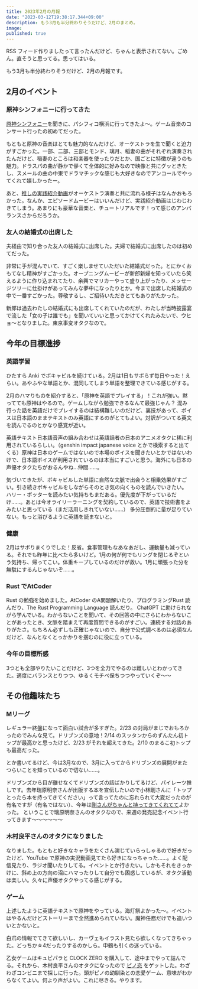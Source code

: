 ```yaml
---
title: 2023年2月の月報
date: "2023-03-12T19:38:17.344+09:00"
description: もう3月も半分終わりそうだけど、2月のまとめ。
image:
published: true
---
```


RSS フィード作りましたって言ったんだけど、ちゃんと表示されてない。ごめん。直そうと思ってる。思ってはいる。

もう3月も半分終わりそうだけど、2月の月報です。

## 2月のイベント

### 原神シンフォニーに行ってきた
[原神シンフォニー](https://genshin-symphony.com/)を聞きに、パシフィコ横浜に行ってきたよ〜。ゲーム音楽のコンサート行ったの初めてだった。

もともと原神の音楽はとても魅力的なんだけど、オーケストラを生で聞くと迫力がすごかった。一部、二部、三部とモンド、璃月、稲妻の曲がそれぞれ演奏されたんだけど、稲妻のところは和楽器を使ったりだとか、国ごとに特徴が違うのも魅力。ドラスパの曲が静かで儚くて全体的に好みなので映像と共にグッときたし、スメールの曲の中東でドラマチックな感じも大好きなのでアンコールでやってくれて嬉しかったー。

あと、[推しの実践紹介動画](https://www.youtube.com/watch?v=Md3wBQn6Ux0)がオーケストラ演奏と共に流れる様子はなんかおもろかった。なんか、エピソードムービーはいいんだけど、実践紹介動画はじわじわきてしまう。あまりにも豪華な音楽と、チュートリアルです！って感じのアンバランスさからだろうか。

### 友人の結婚式の出席した
夫経由で知り合った友人の結婚式に出席した。夫婦で結婚式に出席したのは初めてだった。

非常に手が混んでいて、すごく楽しませていただいた結婚式だった。とにかくおもてなし精神がすごかった。オープニングムービーが新郎新婦を知っていたら笑えるように作り込まれてたり、余興でマリカーやって盛り上がったり、メッセージツリーに仕掛けがあってみんな夢中になったりとか。今まで出席した結婚式の中で一番すごかった。尊敬するし、ご招待いただきとてもありがたかった。

新郎は過去わたしの結婚式にも出席してくれていたのだが、わたしが当時披露宴で流した「女の子は誰でも」を聞いていいと思ってかけてくれたみたいで、ウヒョ〜となりました。東京事変オタクなので。

## 今年の目標進捗

### 英語学習
ひたすら Anki でボキャビルを続けている。2月は1日もサボらず毎日やった！えらい。あやふやな単語とか、混同してしまう単語を整理できている感じがする。

2月のハマりものを紹介すると、「原神を英語でプレイする」！これが強い。黙ってても原神はやるので。ゲームしながら勉強できるなんて最強じゃん？
混み行った話を英語だけでプレイするのは結構難しいのだけど、裏技があって、ボイスは日本語のままテキストのみ英語にするのがとてもよい。対訳がついてる英文を読んでるのとかなり感覚が近い。

英語テキスト日本語音声の組み合わせは英語話者の日本のアニメオタクに稀に利用されているらしい。（genshin impact japanese voice とかで検索すると出てくる）原神は日本のゲームではないので本場のボイスを聞きたいとかではないわけで、日本語ボイスが利用されているのは本当にすごいと思う。海外にも日本の声優オタクたちがおるんやね…仲間……。

気づいてきたが、ボキャビルした単語に自然な文脈で出会うと相乗効果がすごい。引き続きボキャビルをしながらそのとき気の向くものを読んでいきたい。
ハリー・ポッターを読みたい気持ちもまだある。優先度が下がっているだけ……。あとは今オライリーラーニングを契約しているので、英語で技術書をよみたいと思っている（まだ活用しきれていない……）
多分圧倒的に量が足りていない。もっと浴びるように英語を読まないと。

### 健康
2月はサボりまくりでした！反省。食事管理もなあなあだし、運動量も減っている。それでも昨年に比べたら多いけど。1月の何が何でもリングを閉じるぞという気持ち、帰ってこい。体重キープしているのだけが救い。1月に頑張った分を無駄にするんじゃないぞ……。

### Rust でAtCoder
Rust の勉強を始めました。AtCoder のA問題解いたり、プログラミングRust 読んだり、The Rust Programming Language 読んだり。
ChatGPT に助けられながら学んでいる。わからないことを聞いて、その回答の中にさらにわからないことがあったとき、文脈を踏まえて再度質問できるのがすごい。連続する対話のありがたさ。もちろん必ずしも正確じゃないので、自分で公式調べるのは必須なんだけど、なんとなくとっかかりを掴むのに役に立っている。

### 今年の目標所感
3つとも全部やりたいことだけど、3つを全力でやるのは難しいとわかってきた。適度にバランスとりつつ、ゆるくモチベ保ちつつやっていくぞ〜〜

## その他趣味たち

### Mリーグ
レギュラー終盤になって面白い試合が多すぎた。2/23 の対局がまじでおもろかったのでみんな見て。ドリブンズの意地！2/14 のスッタンからのずんたん初トップが最高かと思ったけど、2/23 がそれを超えてきた。2/10 のまるこ初トップも最高だった。

とか書いてるけど、今は3月なので、3月に入ってからドリブンズの展開がまたつらいことを知っているので切ない……。

ドリブンズから目が離せなくてドリブンズの話ばかりしてるけど、パイレーツ推しです。去年瑞原明奈さんが出版する本を宣伝したいので小林剛さんに「トップとったら本を持ってきてください」って言ってたのに忘れられて大変だったのが有名ですが（有名ではない）、今年は[剛さんがちゃんと持ってきてくれてて](https://kinmaweb.jp/archives/188361)よかった。
ということで瑞原明奈さんのオタクなので、来週の発売記念イベント行ってきます〜〜〜〜〜〜

### 木村良平さんのオタクになりました
なりました。もともと好きなキャラをたくさん演じていらっしゃるので好きだったけど、YouTube で原神の実況動画見てたら好きになっちゃった……。よく配信見たり、ラジオ聞いたりしてる。イベントとか行きたい。しかもそれをきっかけに、斜め上の方向の沼にハマったりして自分でも困惑しているが、オタク活動は楽しい。久々に声優オタクやってる感じがする。

### ゲーム
上述したように英語テキストで原神をやっている。海灯祭よかった〜。イベントはやるんだけどストーリーまで全然進められていない。魔神任務だけでも追いついとかないと。

白朮の情報でてきて欲しいし、カーヴェもイラスト見たら欲しくなってきちゃった。どっちか☆4だったりするのかしら。申鶴も引くの迷っている。

乙女ゲームはキュピパラと CLOCK ZERO を購入して、途中までやって詰んでる。それから、木村良平さんのオタクになったので [ピノ恋](https://www.itmedia.co.jp/news/articles/2210/18/news168.html)
をゲットした。わざわざコンビニまで探しに行った。頭がピノの幼馴染との恋愛ゲーム、意味がわからなくてよい。何より声がよい。これに尽きる。やります。
